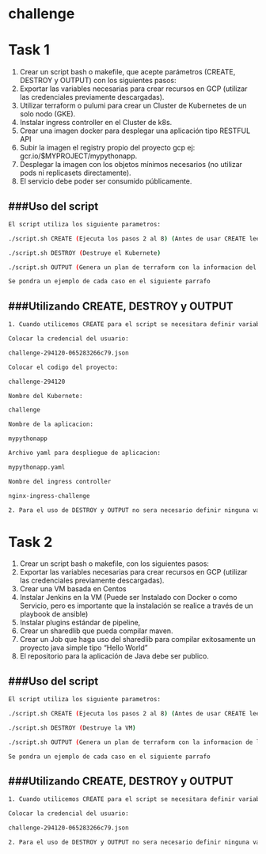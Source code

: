 # challenge
# Task 1
1. Crear un script bash o makefile, que acepte parámetros (CREATE, DESTROY y OUTPUT) con los siguientes pasos:
2. Exportar las variables necesarias para crear recursos en GCP (utilizar las credenciales previamente descargadas).
3. Utilizar terraform o pulumi para crear un Cluster de Kubernetes de un solo nodo (GKE).
4. Instalar ingress controller en el Cluster de k8s.
5. Crear una imagen docker para desplegar una aplicación tipo RESTFUL API
6. Subir la imagen el registry propio del proyecto gcp ej: gcr.io/$MYPROJECT/mypythonapp.
7. Desplegar la imagen con los objetos mínimos necesarios (no utilizar pods ni replicasets directamente).
8. El servicio debe poder ser consumido públicamente.

###Uso del script
---
```bash
El script utiliza los siguiente parametros:

./script.sh CREATE (Ejecuta los pasos 2 al 8) (Antes de usar CREATE leer el README dentro de la carpeta task1)

./script.sh DESTROY (Destruye el Kubernete)

./script.sh OUTPUT (Genera un plan de terraform con la informacion del Kubernete)

Se pondra un ejemplo de cada caso en el siguiente parrafo

```
###Utilizando CREATE, DESTROY y OUTPUT
---
```bash
1. Cuando utilicemos CREATE para el script se necesitara definir variables para el uso de este, EJEMPLO:

Colocar la credencial del usuario:

challenge-294120-065283266c79.json

Colocar el codigo del proyecto:

challenge-294120

Nombre del Kubernete:

challenge

Nombre de la aplicacion:

mypythonapp

Archivo yaml para despliegue de aplicacion:

mypythonapp.yaml

Nombre del ingress controller

nginx-ingress-challenge

2. Para el uso de DESTROY y OUTPUT no sera necesario definir ninguna variable.
```

# Task 2
1. Crear un script bash o makefile, con los siguientes pasos:
2. Exportar las variables necesarias para crear recursos en GCP (utilizar las credenciales previamente descargadas).
3. Crear una VM basada en Centos
4. Instalar Jenkins en la VM (Puede ser Instalado con Docker o como Servicio, pero es importante que la instalación se realice a través de un playbook de ansible)
5. Instalar plugins estándar de pipeline,
6. Crear un sharedlib que pueda compilar maven.
7. Crear un Job que haga uso del sharedlib para compilar exitosamente un proyecto java simple tipo “Hello World”
8. El repositorio para la aplicación de Java debe ser publico.

###Uso del script
---
```bash
El script utiliza los siguiente parametros:

./script.sh CREATE (Ejecuta los pasos 2 al 8) (Antes de usar CREATE leer el README dentro de la carpeta task1)

./script.sh DESTROY (Destruye la VM)

./script.sh OUTPUT (Genera un plan de terraform con la informacion de la maquina virtual)

Se pondra un ejemplo de cada caso en el siguiente parrafo

```
###Utilizando CREATE, DESTROY y OUTPUT
---
```bash
1. Cuando utilicemos CREATE para el script se necesitara definir variables para el uso de este, EJEMPLO:

Colocar la credencial del usuario:

challenge-294120-065283266c79.json

2. Para el uso de DESTROY y OUTPUT no sera necesario definir ninguna variable.
```
